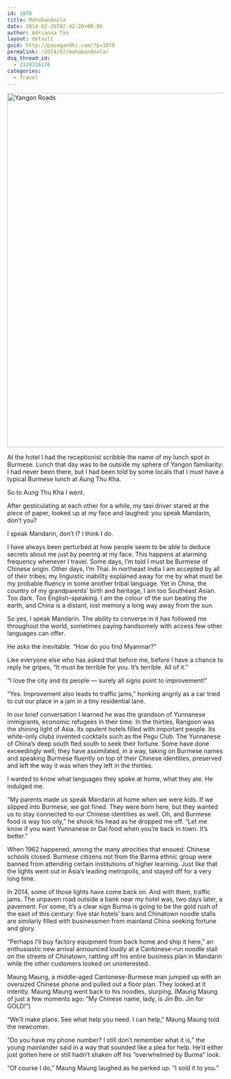 ```yaml
---
id: 1078
title: Mahabandoola
date: 2014-02-26T02:42:20+00:00
author: Adrianna Tan
layout: default
guid: http://popagandhi.com/?p=1078
permalink: /2014/02/mahabandoola/
dsq_thread_id:
  - 2320326176
categories:
  - Travel
---
```

[<img src="http://res.cloudinary.com/dmchbvarm/image/upload/v1456562732/yangonroad_k13jrg.jpg" alt="Yangon Roads" width="825" class="alignnone size-full wp-image-1073" />](http://res.cloudinary.com/dmchbvarm/image/upload/v1456562732/yangonroad_k13jrg.jpg)

At the hotel I had the receptionist scribble the name of my lunch spot in Burmese. Lunch that day was to be outside my sphere of Yangon familiarity: I had never been there, but I had been told by some locals that I must have a typical Burmese lunch at Aung Thu Kha.

So to Aung Thu Kha I went.

After gesticulating at each other for a while, my taxi driver stared at the piece of paper, looked up at my face and laughed: you speak Mandarin, don&#8217;t you?

I speak Mandarin, don&#8217;t I? I think I do.

I have always been perturbed at how people seem to be able to deduce secrets about me just by peering at my face. This happens at alarming frequency whenever I travel. Some days, I&#8217;m told I must be Burmese of Chinese origin. Other days, I&#8217;m Thai. In northeast India I am accepted by all of their tribes; my linguistic inability explained away for me by what must be my probable fluency in some another tribal language. Yet in China, the country of my grandparents&#8217; birth and heritage, I am too Southeast Asian. Too dark. Too English-speaking. I am the colour of the sun beating the earth, and China is a distant, lost memory a long way away from the sun.

So yes, I speak Mandarin. The ability to converse in it has followed me throughout the world, sometimes paying handsomely with access few other languages can offer.

He asks the inevitable. &#8220;How do you find Myanmar?&#8221;

Like everyone else who has asked that before me, before I have a chance to reply he gripes, &#8220;It must be terrible for you. It&#8217;s terrible. All of it.&#8221;

&#8220;I love the city and its people &#8212; surely all signs point to improvement!&#8221;

&#8220;Yes. Improvement also leads to traffic jams,&#8221; honking angrily as a car tried to cut our place in a jam in a tiny residential lane.

In our brief conversation I learned he was the grandson of Yunnanese immigrants, economic refugees in their time. In the thirties, Rangoon was the shining light of Asia. Its opulent hotels filled with important people. Its white-only clubs invented cocktails such as the Pegu Club. The Yunnanese of China&#8217;s deep south fled south to seek their fortune. Some have done exceedingly well; they have assimilated, in a way, taking on Burmese names and speaking Burmese fluently on top of their Chinese identities, preserved and left the way it was when they left in the thirties.

I wanted to know what languages they spoke at home, what they ate. He indulged me.

&#8220;My parents made us speak Mandarin at home when we were kids. If we slipped into Burmese, we got fined. They were born here, but they wanted us to stay connected to our Chinese identities as well. Oh, and Burmese food is way too oily,&#8221; he shook his head as he dropped me off. &#8220;Let me know if you want Yunnanese or Dai food when you&#8217;re back in town. It&#8217;s better.&#8221;

When 1962 happened, among the many atrocities that ensued: Chinese schools closed. Burmese citizens not from the Barma ethnic group were banned from attending certain institutions of higher learning. Just like that the lights went out in Asia&#8217;s leading metropolis, and stayed off for a very long time.

In 2014, some of those lights have come back on. And with them, traffic jams. The unpaven road outside a bank near my hotel was, two days later, a pavement. For some, it&#8217;s a clear sign Burma is going to be the gold rush of the east of this century: five star hotels&#8217; bars and Chinatown noodle stalls are similarly filled with businessmen from mainland China seeking fortune and glory.

&#8220;Perhaps I&#8217;ll buy factory equipment from back home and ship it here,&#8221; an enthusiastic new arrival announced loudly at a Cantonese-run noodle stall on the streets of Chinatown, rattling off his entire business plan in Mandarin while the other customers looked on uninterested.

Maung Maung, a middle-aged Cantonese-Burmese man jumped up with an oversized Chinese phone and pulled out a floor plan. They looked at it intently. Maung Maung went back to his noodles, slurping. (Maung Maung of just a few moments ago: &#8220;My Chinese name, lady, is Jin Bo. Jin for GOLD!&#8221;)

&#8220;We&#8217;ll make plans. See what help you need. I can help,&#8221; Maung Maung told the newcomer.

&#8220;Do you have my phone number? I still don&#8217;t remember what it is,&#8221; the young mainlander said in a way that sounded like a plea for help. He&#8217;d either just gotten here or still hadn&#8217;t shaken off his &#8220;overwhelmed by Burma&#8221; look.

&#8220;Of course I do,&#8221; Maung Maung laughed as he perked up. &#8220;I sold it to you.&#8221;
